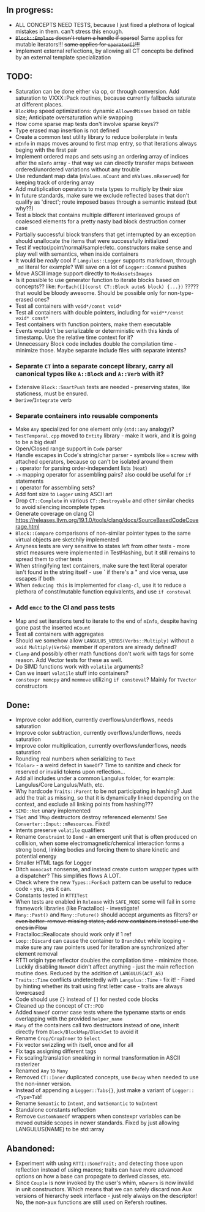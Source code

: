﻿## In progress:
- ALL CONCEPTS NEED TESTS, because I just fixed a plethora of logical mistakes in them. can't stress this enough.
- ~~`Block::Emplace` doesn't return a handle if sparse!~~ Same applies for mutable iterators!!! ~~same applies for `operator[]`!!!~~
- Implement external reflections, by allowing all CT concepts be defined by an external template specialization

## TODO:
- Saturation can be done either via op, or through conversion. Add saturation to VXXX::Pack routines, because currently fallbacks saturate at different places.
- `BlockMap` speed optimizations: dynamic `AllowedMisses` based on table size; Anticipate oversaturation while swapping
- How come sparse map tests don't involve sparse keys??
- Type erased map insertion is not defined
- Create a common test utility library to reduce boilerplate in tests
- `mInfo` in maps moves around to first map entry, so that iterations always beging with the first pair
- Implement ordered maps and sets using an ordering array of indices after the `mInfo` array - that way we can directly transfer maps between ordered/unordered variations without any trouble
- Use redundant map data (`mValues.mCount` and `mValues.mReserved`) for keeping track of ordering array
- Add multiplication operators to meta types to multiply by their size
- In future standards, make sure we exclude reflected bases that don't qualify as 'direct'; route imposed bases through a semantic instead (but why??)
- Test a block that contains multiple different interleaved groups of coalesced elements for a pretty nasty bad block destruction corner case
- Partially successful block transfers that get interrupted by an exception should unallocate the items that were successfully initialized
- Test if vector/point/normal/sampler/etc. constructors make sense and play well with semantics, when inside containers
- It would be _really_ cool if `Langulus::Logger` supports markdown, through `_md` literal for example? Will save on a lot of `Logger::Command` pushes
- Move ASCII image support directly to `ModAssetsImages`
- Is it possible to use generator function to iterate blocks based on concepts?? like: `ForEach([](const CT::Block auto& block) {...})` ????? that would be bloody awesome. Should be possible only for non-type-erased ones?
- Test all containers with `void*/const void*`
- Test all containers with double pointers, including for `void**/const void* const*`
- Test containers with function pointers, make them executable
- Events wouldn't be serializable or deterministic with this kinds of timestamp. Use the relative time context for it?
- Unnecessary Block code includes double the compilation time - minimize those. Maybe separate include files with separate intents?
- ### Separate `CT` into a separate concept library, carry all canonical types like `A::Block` and `A::Verb` with it?
- Extensive `Block::SmartPush` tests are needed - preserving states, like staticness, must be ensured.
- `Derive`/`Integrate` verb
- ### Separate containers into reusable components
- Make `Any` specialized for one element only (`std::any` analogy)?
- `TestTemporal.cpp` moved to `Entity` library - make it work, and it is going to be a big deal!
- Open/Closed range support in `Code` parser
- Handle escapes in Code's string/char parser - symbols like `∞` screw with attached operators, because op can't be isolated around them
- `;` operator for parsing order-independent lists (`Neat`)
- `->` mapping operator for assembling pairs? also could be useful for `if` statements
- `|` operator for assembling sets?
- Add font size to `Logger` using ASCII art
- Drop `CT::Complete` in various `CT::Destroyable` and other similar checks to avoid silencing incomplete types
- Generate coverage on clang CI https://releases.llvm.org/19.1.0/tools/clang/docs/SourceBasedCodeCoverage.html
- `Block::Compare` comparisons of non-similar pointer types to the same virtual objects are sketchily implemented
- Anyness tests are very sensitive to states left from other tests - more strict measures were implemented in TestHashing, but it still remains to spread them to other tests
- When stringifying text containers, make sure the text literal operator isn't found in the string itself - use ` if there's a " and vice versa, use escapes if both
- When `deducing this` is implemented for `clang-cl`, use it to reduce a plethora of const/mutable function equivalents, and use `if consteval`
- ### Add `emcc` to the CI and pass tests
- Map and set iterations tend to iterate to the end of `mInfo`, despite having gone past the inserted `mCount`
- Test all containers with aggregates
- Should we somehow allow `LANGULUS_VERBS(Verbs::Multiply)` without a `void Multiply(Verb&)` member if operators are already defined?
- `Clamp` and possibly other math functions don't work with tags for some reason. Add Vector tests for these as well.
- Do SIMD functions work with `volatile` arguments?
- Can we insert `volatile` stuff into containers?
- `constexpr memcpy` and `memmove` utilizing `if consteval`? Mainly for `TVector` constructors

## Done:
- Improve color addition, currently overflows/underflows, needs saturation
- Improve color subtraction, currently overflows/underflows, needs saturation
- Improve color multiplication, currently overflows/underflows, needs saturation
- Rounding real numbers when serializing to `Text`
- `TColor>` - a weird defect in `NameOf`? Time to sanitize and check for reserved or invalid tokens upon reflection...
- Add all includes under a common Langulus folder, for example: Langulus/Core Langulus/Math, etc.
- Why hardcode `Traits::Parent` to be not participating in hashing? Just add the trait as missing, so that it is dynamically linked depending on the context, and exclude all linking points from hashing???
- `SIMD::Not` unary implemented
- `TSet` and `TMap` destructors destroy referenced elements! See `Converter::Input::mResources`. Fixed!
- Intents preserve `volatile` qualifiers
- Rename `Constraint` to `Bond` - an emergent unit that is often produced on collision, when some electromagnetic/chemical interaction forms a strong bond, linking bodies and forcing them to share kinetic and potential energy
- Smaller HTML tags for Logger
- Ditch `monocast` nonsense, and instead create custom wrapper types with a dispatcher? This simplifies flows A LOT.
- Check where the new `Types::ForEach` pattern can be useful to reduce code - yes, yes it can.
- Constants tested in `RTTITest`
- When tests are enabled in `Release` with `SAFE_MODE` some will fail in some framework libraries (like Fractalloc) - investigate!
- `Many::Past()` and `Many::Future()` should accept arguments as filters? ~~or even better: remove missing states, add new containers instead! use the ones in Flow~~
- Fractalloc::Reallocate should work only if 1 ref
- `Loop::Discard` can cause the container to `BranchOut` while looping - make sure any raw pointers used for iteration are synchronized after element removal
- RTTI origin type reflector doubles the compilation time - minimize those. Luckily disabling `NameOf` didn't affect anything - just the main reflection routine does. Reduced by the addition of `LANGULUS(ACT_AS)`
- `Traits::Time` conflicts undetectedly with `Langulus::Time` - fix it! - Fixed by hinting whether its trait using first letter case - traits are always lowercased
- Code should use `{}` instead of `[]` for nested code blocks
- Cleaned up the concept of `CT::POD`
- Added `NameOf` corner case tests where the typename starts or ends overlapping with the provided `helper_name`
- `Many` of the containers call two destructors instead of one, inherit directly from `Block/BlockMap/BlockSet` to avoid it
- Rename `Crop/CropInner` to `Select`
- Fix vector swizzling with itself, once and for all
- Fix tags assigning different tags
- Fix scaling/translation sneaking in normal transformation in ASCII rasterizer
- Renamed `Any` to `Many`
- Removed `CT::Inner` duplicated concepts, use `Decay` when needed to use the non-inner version.
- Instead of appending a `Logger::Tabs{}`, just make a variant of `Logger::<Type>Tab`!
- Rename `Semantic` to `Intent`, and `NotSemantic` to `NoIntent`
- Standalone constants reflection
- Remove `CustomNameOf` wrappers when constexpr variables can be moved outside scopes in newer standards. Fixed by just allowing LANGULUS(NAME) to be std::array

## Abandoned:
- Experiment with using `RTTI::SomeTrait;` and detecting those upon reflection instead of using macros; traits can have more advanced options on how a base can propagate to derived classes, etc.
- Since `Couple` is now invoked by the user's whim, `mOwners` is now invalid in unit constructors. Which means that we can safely discard non Aux versions of hierarchy seek interface - just rely always on the descriptor! No, the non-aux functions are still used on Refersh routines.
